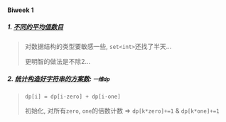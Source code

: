 #### Biweek 1

##### 1. [不同的平均值数目](https://leetcode.cn/problems/number-of-distinct-averages/)
> 对数据结构的类型要敏感一些, `set<int>`还找了半天...
> 
> 更明智的做法是不除2...


##### 2. [统计构造好字符串的方案数](https://leetcode.cn/problems/count-ways-to-build-good-strings/): `一维dp`
> `dp[i] = dp[i-zero] + dp[i-one]`
> 
> 初始化, 对所有`zero`, `one`的倍数计数 => `dp[k*zero]+=1` & `dp[k*one]+=1`